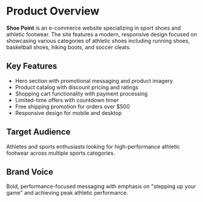 # Product Overview

**Shoe Point** is an e-commerce website specializing in sport shoes and athletic footwear. The site features a modern, responsive design focused on showcasing various categories of athletic shoes including running shoes, basketball shoes, hiking boots, and soccer cleats.

## Key Features
- Hero section with promotional messaging and product imagery
- Product catalog with discount pricing and ratings
- Shopping cart functionality with payment processing
- Limited-time offers with countdown timer
- Free shipping promotion for orders over $500
- Responsive design for mobile and desktop

## Target Audience
Athletes and sports enthusiasts looking for high-performance athletic footwear across multiple sports categories.

## Brand Voice
Bold, performance-focused messaging with emphasis on "stepping up your game" and achieving peak athletic performance.